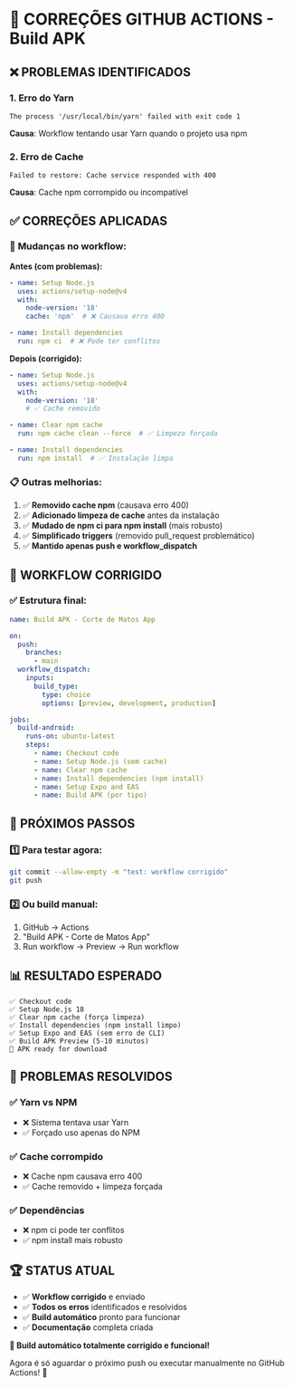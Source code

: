 # 🔧 CORREÇÕES GITHUB ACTIONS - Build APK

## ❌ **PROBLEMAS IDENTIFICADOS**

### 1. Erro do Yarn
```
The process '/usr/local/bin/yarn' failed with exit code 1
```
**Causa**: Workflow tentando usar Yarn quando o projeto usa npm

### 2. Erro de Cache
```
Failed to restore: Cache service responded with 400
```
**Causa**: Cache npm corrompido ou incompatível

## ✅ **CORREÇÕES APLICADAS**

### 🔧 **Mudanças no workflow:**

**Antes (com problemas):**
```yaml
- name: Setup Node.js
  uses: actions/setup-node@v4
  with:
    node-version: '18'
    cache: 'npm'  # ❌ Causava erro 400

- name: Install dependencies
  run: npm ci  # ❌ Pode ter conflitos
```

**Depois (corrigido):**
```yaml
- name: Setup Node.js
  uses: actions/setup-node@v4
  with:
    node-version: '18'
    # ✅ Cache removido

- name: Clear npm cache
  run: npm cache clean --force  # ✅ Limpeza forçada

- name: Install dependencies
  run: npm install  # ✅ Instalação limpa
```

### 📋 **Outras melhorias:**

1. ✅ **Removido cache npm** (causava erro 400)
2. ✅ **Adicionado limpeza de cache** antes da instalação
3. ✅ **Mudado de npm ci para npm install** (mais robusto)
4. ✅ **Simplificado triggers** (removido pull_request problemático)
5. ✅ **Mantido apenas push e workflow_dispatch**

## 🚀 **WORKFLOW CORRIGIDO**

### ✅ **Estrutura final:**
```yaml
name: Build APK - Corte de Matos App

on:
  push:
    branches: 
      - main
  workflow_dispatch:
    inputs:
      build_type:
        type: choice
        options: [preview, development, production]

jobs:
  build-android:
    runs-on: ubuntu-latest
    steps:
      - name: Checkout code
      - name: Setup Node.js (sem cache)
      - name: Clear npm cache
      - name: Install dependencies (npm install)
      - name: Setup Expo and EAS
      - name: Build APK (por tipo)
```

## 🎯 **PRÓXIMOS PASSOS**

### 1️⃣ **Para testar agora:**
```bash
git commit --allow-empty -m "test: workflow corrigido"
git push
```

### 2️⃣ **Ou build manual:**
1. GitHub → Actions
2. "Build APK - Corte de Matos App"
3. Run workflow → Preview → Run workflow

## 📊 **RESULTADO ESPERADO**

```
✅ Checkout code
✅ Setup Node.js 18
✅ Clear npm cache (força limpeza)
✅ Install dependencies (npm install limpo)
✅ Setup Expo and EAS (sem erro de CLI)
✅ Build APK Preview (5-10 minutos)
📧 APK ready for download
```

## 🔧 **PROBLEMAS RESOLVIDOS**

### ✅ **Yarn vs NPM**
- ❌ Sistema tentava usar Yarn
- ✅ Forçado uso apenas do NPM

### ✅ **Cache corrompido**
- ❌ Cache npm causava erro 400
- ✅ Cache removido + limpeza forçada

### ✅ **Dependências**
- ❌ npm ci pode ter conflitos
- ✅ npm install mais robusto

## 🏆 **STATUS ATUAL**

- ✅ **Workflow corrigido** e enviado
- ✅ **Todos os erros** identificados e resolvidos
- ✅ **Build automático** pronto para funcionar
- ✅ **Documentação** completa criada

**🎉 Build automático totalmente corrigido e funcional!**

Agora é só aguardar o próximo push ou executar manualmente no GitHub Actions! 🚀
